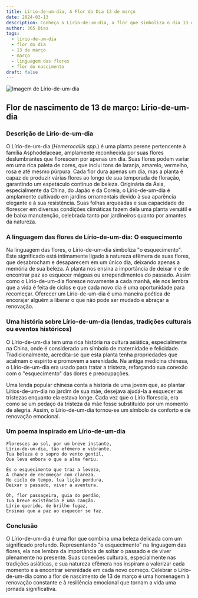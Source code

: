 ```yaml
---
title: Lírio-de-um-dia, A Flor do Dia 13 de março
date: 2024-03-13
description: Conheça o Lírio-de-um-dia, a flor que simboliza o dia 13 de março e seu significado 'O esquecimento'. Explore a beleza e o simbolismo desta flor encantadora.
author: 365 Dias
tags:
  - lírio-de-um-dia
  - flor do dia
  - 13 de março
  - março
  - linguagem das flores
  - flor do nascimento
draft: false
---
```


![Imagem de Lírio-de-um-dia](https://cdn.pixabay.com/photo/2018/03/20/20/48/nature-3244629_640.jpg#center)


## Flor de nascimento de 13 de março: Lírio-de-um-dia

### Descrição de Lírio-de-um-dia

O Lírio-de-um-dia (_Hemerocallis spp._) é uma planta perene pertencente à família Asphodelaceae, amplamente reconhecida por suas flores deslumbrantes que florescem por apenas um dia. Suas flores podem variar em uma rica paleta de cores, que inclui tons de laranja, amarelo, vermelho, rosa e até mesmo púrpura. Cada flor dura apenas um dia, mas a planta é capaz de produzir várias flores ao longo de sua temporada de floração, garantindo um espetáculo contínuo de beleza. Originária da Ásia, especialmente da China, do Japão e da Coreia, o Lírio-de-um-dia é amplamente cultivado em jardins ornamentais devido à sua aparência elegante e à sua resistência. Suas folhas arqueadas e sua capacidade de florescer em diversas condições climáticas fazem dela uma planta versátil e de baixa manutenção, celebrada tanto por jardineiros quanto por amantes da natureza.

### A linguagem das flores de Lírio-de-um-dia: O esquecimento

Na linguagem das flores, o Lírio-de-um-dia simboliza "o esquecimento". Este significado está intimamente ligado à natureza efêmera de suas flores, que desabrocham e desaparecem em um único dia, deixando apenas a memória de sua beleza. A planta nos ensina a importância de deixar ir e de encontrar paz ao esquecer mágoas ou arrependimentos do passado. Assim como o Lírio-de-um-dia floresce novamente a cada manhã, ele nos lembra que a vida é feita de ciclos e que cada novo dia é uma oportunidade para recomeçar. Oferecer um Lírio-de-um-dia é uma maneira poética de encorajar alguém a liberar o que não pode ser mudado e abraçar a renovação.

### Uma história sobre Lírio-de-um-dia (lendas, tradições culturais ou eventos históricos)

O Lírio-de-um-dia tem uma rica história na cultura asiática, especialmente na China, onde é considerado um símbolo de maternidade e felicidade. Tradicionalmente, acredita-se que esta planta tenha propriedades que acalmam o espírito e promovem a serenidade. Na antiga medicina chinesa, o Lírio-de-um-dia era usado para tratar a tristeza, reforçando sua conexão com o "esquecimento" das dores e preocupações.

Uma lenda popular chinesa conta a história de uma jovem que, ao plantar Lírios-de-um-dia no jardim de sua mãe, desejava ajudá-la a esquecer as tristezas enquanto ela estava longe. Cada vez que o Lírio florescia, era como se um pedaço da tristeza da mãe fosse substituído por um momento de alegria. Assim, o Lírio-de-um-dia tornou-se um símbolo de conforto e de renovação emocional.

### Um poema inspirado em Lírio-de-um-dia

```
Floresces ao sol, por um breve instante,  
Lírio-de-um-dia, tão efêmero e vibrante.  
Tua beleza é o sopro do vento gentil,  
Que leva embora o que a alma feriu.  

És o esquecimento que traz a leveza,  
A chance de recomeçar com clareza.  
No ciclo do tempo, tua lição perdura,  
Deixar o passado, viver a aventura.  

Oh, flor passageira, guia do perdão,  
Tua breve existência é uma canção.  
Lírio querido, de brilho fugaz,  
Ensinas que a paz ao esquecer se faz.
```

### Conclusão

O Lírio-de-um-dia é uma flor que combina uma beleza delicada com um significado profundo. Representando "o esquecimento" na linguagem das flores, ela nos lembra da importância de soltar o passado e de viver plenamente no presente. Suas conexões culturais, especialmente nas tradições asiáticas, e sua natureza efêmera nos inspiram a valorizar cada momento e a encontrar serenidade em cada novo começo. Celebrar o Lírio-de-um-dia como a flor de nascimento de 13 de março é uma homenagem à renovação constante e à resiliência emocional que tornam a vida uma jornada significativa.